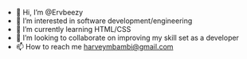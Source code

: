 - 👋 Hi, I’m @Ervbeezy
- 👀 I’m interested in software development/engineering
- 🌱 I’m currently learning HTML/CSS
- 💞️ I’m looking to collaborate on improving my skill set as a developer
- 📫 How to reach me harveymbambi@gmail.com

<!---
Ervbeezy/Ervbeezy is a ✨ special ✨ repository because its `README.md` (this file) appears on your GitHub profile.
You can click the Preview link to take a look at your changes.
--->
